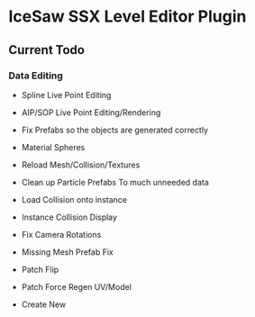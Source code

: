 # IceSaw SSX Level Editor Plugin
 
## Current Todo
 
 ### Data Editing
 - Spline Live Point Editing
 - AIP/SOP Live Point Editing/Rendering
 - Fix Prefabs so the objects are generated correctly
 - Material Spheres
 - Reload Mesh/Collision/Textures
 - Clean up Particle Prefabs To much unneeded data
 - Load Collision onto instance
 - Instance Collision Display
 - Fix Camera Rotations
 - Missing Mesh Prefab Fix
 - Patch Flip
 - Patch Force Regen UV/Model
 
 - Create New